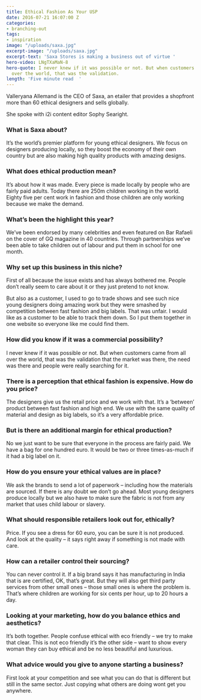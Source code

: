 ```yaml
---
title: Ethical Fashion As Your USP
date: 2016-07-21 16:07:00 Z
categories:
- branching-out
tags:
- inspiration
image: "/uploads/saxa.jpg"
excerpt-image: "/uploads/saxa.jpg"
excerpt-text: 'Saxa Stores is making a business out of virtue '
hero-video: LNgTXaMaN-8
hero-quote: I never knew if it was possible or not. But when customers came from all
  over the world, that was the validation.
length: 'Five minute read  '
---
```


Valleryana Allemand is the CEO of Saxa, an etailer that provides a shopfront more than 60 ethical designers and sells globally.

She spoke with i2i content editor Sophy Searight.

### What is Saxa about?

It’s the world’s premier platform for young ethical designers. We focus on designers producing locally, so they boost the economy of their own country but are also making high quality products with amazing designs.

### What does ethical production mean?

It’s about how it was made. Every piece is made locally by people who are fairly paid adults. Today there are 250m children working in the world. Eighty five per cent work in fashion and those children are only working because we make the demand.

### What’s been the highlight this year?

We’ve been endorsed by many celebrities and even featured on Bar Rafaeli on the cover of GQ magazine in 40 countries. Through partnerships we’ve been able to take children out of labour and put them in school for one month.

### Why set up this business in this niche?

First of all because the issue exists and has always bothered me. People don’t really seem to care about it or they just pretend to not know.

But also as a customer, I used to go to trade shows and see such nice young designers doing amazing work but they were smashed by competition between fast fashion and big labels. That was unfair. I would like as a customer to be able to track them down. So I put them together in one website so everyone like me could find them.

### How did you know if it was a commercial possibility?

I never knew if it was possible or not. But when customers came from all over the world, that was the validation that the market was there, the need was there and people were really searching for it.

### There is a perception that ethical fashion is expensive. How do you price?

The designers give us the retail price and we work with that.  It’s a ‘between’ product between fast fashion and high end. We use with the same quality of material and design as big labels, so it’s a very affordable price.

### But is there an additional margin for ethical production?

No we just want to be sure that everyone in the process are fairly paid. We have a bag for one hundred euro. It would be two or three times-as-much if it had a big label on it.

### How do you ensure your ethical values are in place?

We ask the brands to send a lot of paperwork – including how the materials  are sourced. If there is any doubt we don’t go ahead. Most  young designers produce locally but we also have to make sure the fabric is not from any market that uses child labour or slavery.

### What should responsible retailers look out for, ethically?

Price. If you see a dress for 60 euro, you can be sure it is not produced. And look at the quality – it says right away if something is not made with care.

### How can a retailer control their sourcing?

You can never control it. If a big brand says it has manufacturing in India that is are certified, OK, that’s great. But they will also get third party services from other small ones – those small ones is where the problem is. That’s where children are working for six cents per hour, up to 20 hours a day.

### Looking at your marketing, how do you balance ethics and aesthetics?

It’s both together. People confuse ethical with eco friendly – we try to make that clear. This is not eco friendly it’s the other side – want to show every woman they can buy ethical and be no less beautiful and luxurious.

### What advice would you give to anyone starting a business?

First look at your competition and see what you can do that is different but still in the same sector. Just copying what others are doing wont get you anywhere.
